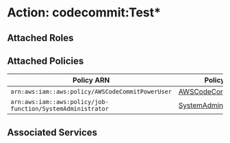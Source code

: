 # Action: codecommit:Test*

## Attached Roles

## Attached Policies

| Policy ARN | Policy Name |
|------------|-------------|
| `arn:aws:iam::aws:policy/AWSCodeCommitPowerUser` | [AWSCodeCommitPowerUser](../policies.md#awscodecommitpoweruser) |
| `arn:aws:iam::aws:policy/job-function/SystemAdministrator` | [SystemAdministrator](../policies.md#systemadministrator) |

## Associated Services

